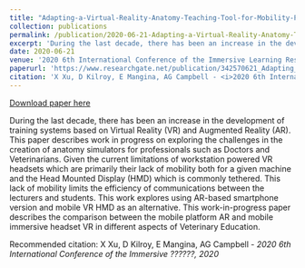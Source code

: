 ```yaml
---
title: "Adapting-a-Virtual-Reality-Anatomy-Teaching-Tool-for-Mobility-Pilot-Study"
collection: publications
permalink: /publication/2020-06-21-Adapting-a-Virtual-Reality-Anatomy-Teaching-Tool-for-Mobility-Pilot-Study
excerpt: 'During the last decade, there has been an increase in the development of training systems based on Virtual Reality (VR) and Augmented Reality (AR). This paper describes work in progress on exploring the challenges in the creation of anatomy simulators for professionals such as Doctors and Veterinarians. Given the current limitations of workstation powered VR headsets which are primarily their lack of mobility both for a given machine and the Head Mounted Display (HMD) which is commonly tethered. This lack of mobility limits the efficiency of communications between the lecturers and students. This work explores using AR-based smartphone version and mobile VR HMD as an alternative. This work-in-progress paper describes the comparison between the mobile platform AR and mobile immersive headset VR in different aspects of Veterinary Education.'
date: 2020-06-21
venue: '2020 6th International Conference of the Immersive Learning Research Network (iLRN)'
paperurl: 'https://www.researchgate.net/publication/342570621_Adapting_a_Virtual_Reality_Anatomy_Teaching_Tool_for_Mobility_Pilot_Study'
citation: 'X Xu, D Kilroy, E Mangina, AG Campbell - <i>2020 6th International Conference of the Immersive ??????, 2020</i>'
---
```


<a href='https://www.researchgate.net/publication/342570621_Adapting_a_Virtual_Reality_Anatomy_Teaching_Tool_for_Mobility_Pilot_Study'>Download paper here</a>

During the last decade, there has been an increase in the development of training systems based on Virtual Reality (VR) and Augmented Reality (AR). This paper describes work in progress on exploring the challenges in the creation of anatomy simulators for professionals such as Doctors and Veterinarians. Given the current limitations of workstation powered VR headsets which are primarily their lack of mobility both for a given machine and the Head Mounted Display (HMD) which is commonly tethered. This lack of mobility limits the efficiency of communications between the lecturers and students. This work explores using AR-based smartphone version and mobile VR HMD as an alternative. This work-in-progress paper describes the comparison between the mobile platform AR and mobile immersive headset VR in different aspects of Veterinary Education.

Recommended citation: X Xu, D Kilroy, E Mangina, AG Campbell - <i>2020 6th International Conference of the Immersive ??????, 2020</i>